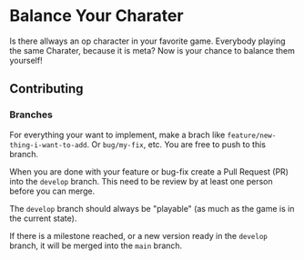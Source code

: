 # Balance Your Charater

Is there allways an op character in your favorite game. Everybody playing the same Charater, because it is meta?
Now is your chance to balance them yourself!

## Contributing

### Branches

For everything your want to implement, make a brach like `feature/new-thing-i-want-to-add`. Or `bug/my-fix`, etc.
You are free to push to this branch.

When you are done with your feature or bug-fix create a Pull Request (PR) into the `develop` branch.
This need to be review by at least one person before you can merge.

The `develop` branch should always be "playable" (as much as the game is in the current state).

If there is a milestone reached, or a new version ready in the `develop` branch, it will be merged into the `main` branch.
